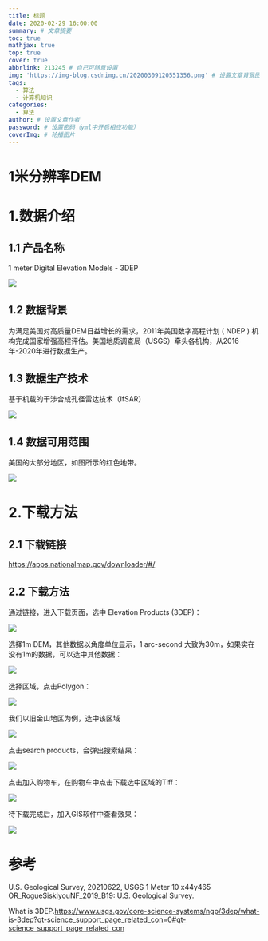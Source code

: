 ```yaml
---
title: 标题
date: 2020-02-29 16:00:00
summary: # 文章摘要
toc: true
mathjax: true
top: true
cover: true
abbrlink: 213245 # 自己可随意设置
img: 'https://img-blog.csdnimg.cn/20200309120551356.png' # 设置文章背景图，设置为外链图片，访问快
tags:
  - 算法
  - 计算机知识
categories:
  - 算法
author: # 设置文章作者
password: # 设置密码（yml中开启相应功能）
coverImg: # 轮播图片
---
```


# 1米分辨率DEM

# 1.数据介绍

## 1.1 产品名称

1 meter Digital Elevation Models  - 3DEP

![](http://pics.landcover100.com/pics//image/20211120192022.png)

## 1.2 数据背景

为满足美国对高质量DEM日益增长的需求，2011年美国数字高程计划 ( NDEP ) 机构完成国家增强高程评估。美国地质调查局（USGS）牵头各机构，从2016年-2020年进行数据生产。

## 1.3 数据生产技术

基于机载的干涉合成孔径雷达技术（IfSAR）

![](http://pics.landcover100.com/pics//image/20211120203433.png)

## 1.4 数据可用范围

美国的大部分地区，如图所示的红色地带。

![](http://pics.landcover100.com/pics//image/20211120185340.png)

# 2.下载方法

## 2.1 下载链接

https://apps.nationalmap.gov/downloader/#/

## 2.2 下载方法

通过链接，进入下载页面，选中 Elevation Products (3DEP)：

![](http://pics.landcover100.com/pics//image/20211120200200.png)

选择1m DEM，其他数据以角度单位显示，1 arc-second 大致为30m，如果实在没有1m的数据，可以选中其他数据：

![](http://pics.landcover100.com/pics//image/20211120200304.png)

选择区域，点击Polygon：

![](http://pics.landcover100.com/pics//image/20211120200539.png)

我们以旧金山地区为例，选中该区域

![](http://pics.landcover100.com/pics//image/20211120200640.png)

点击search products，会弹出搜索结果：

![](http://pics.landcover100.com/pics//image/20211120200914.png)

点击加入购物车，在购物车中点击下载选中区域的Tiff：

![](http://pics.landcover100.com/pics//image/20211120201012.png)

待下载完成后，加入GIS软件中查看效果：

![](http://pics.landcover100.com/pics//image/20211120201648.png)



# 参考

U.S. Geological Survey, 20210622, USGS 1 Meter 10 x44y465 OR_RogueSiskiyouNF_2019_B19: U.S. Geological Survey.

What is 3DEP.https://www.usgs.gov/core-science-systems/ngp/3dep/what-is-3dep?qt-science_support_page_related_con=0#qt-science_support_page_related_con
